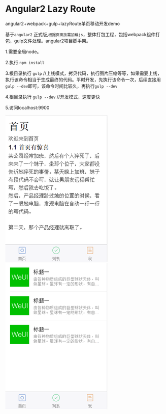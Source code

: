 # Angular2 Lazy Route

angular2+webpack+gulp+lazyRoute单页移动开发demo

基于`angular2` 正式版,`根据页面按需加载js`，整体打包工程，包括webpack组件打包，gulp文件处理。angular2项目脚手架。


1.需要全局node。


2.执行
`npm install`

3.根目录执行
`gulp`  //上线模式，拷贝代码，执行图片压缩等等，如果需要上线，执行该命令相当于生成最终的代码。平时开发，先执行该命令一次，后续直接用`gulp --dev`即可，该命令时间比较久，再执行`gulp --dev`


4.根目录执行
`gulp --dev`  //开发模式，速度更快

5.访问localhost:9900

![001](001.png?v=1)
![002](002.png?v=1)


